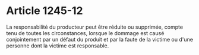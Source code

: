 # Article 1245-12

La responsabilité du producteur peut être réduite ou supprimée, compte tenu de toutes les circonstances, lorsque le dommage est causé conjointement par un défaut du produit et par la faute de la victime ou d'une personne dont la victime est responsable.
